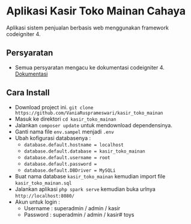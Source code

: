 # Aplikasi Kasir Toko Mainan Cahaya
Aplikasi sistem penjualan berbasis web menggunakan framework codeigniter 4.

## Persyaratan
 - Semua persyaratan mengacu ke dokumentasi codeigniter 4. [Dokumentasi](https://codeigniter.com/user_guide/intro/requirements.html)

## Cara Install
 - Download project ini. `git clone https://github.com/VaniaRusprameswari/kasir_toko_mainan` 
 - Masuk ke direktori `cd kasir_toko_mainan`
 - Jalankan `composer update` untuk mendownload dependensinya.
 - Ganti nama file `env.sampel` menjadi `.env`
 - Ubah kofigurasi databasenya :
    - `database.default.hostname = localhost`
    - `database.default.database = kasir_toko_mainan`
    - `database.default.username = root`
    - `database.default.password = `
    - `database.default.DBDriver = MySQLi`
 - Buat nama database `kasir_toko_mainan` kemudian import file `kasir_toko_mainan.sql`
 - Jalankan aplikasi `php spark serve` kemudian buka urlnya `http://localhost:8080/`
 - Akun untuk login :
    - Username : superadmin / admin / kasir
    - Password : superadmin / admin / kasir# toys
